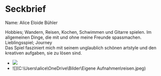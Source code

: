 # Seckbrief
Name: Alice Eloide Bühler

Hobbies; Wandern, Reisen, Kochen, Schwimmen und Gitarre spielen. Im allgemeinen Dinge, die mit und ohne meine Freunde spassmachen.
Lieblingsspiel; Journey  
Das Spiel fasziniert mich mit seinem unglaublich schönen artstyle und den kreativen aufgaben, sie zu lösen sind.  
+ ![](https://i.pinimg.com/originals/0c/3b/f4/0c3bf4488586d56908f30f473da63008.jpg)
+ ![](C:\Users\alice\OneDrive\Bilder\Eigene Aufnahmen\reisen.jpeg)
